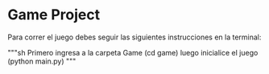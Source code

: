 # Game Project

Para correr el juego debes seguir las siguientes instrucciones en la terminal:

"""sh
Primero ingresa a la carpeta Game (cd game)
luego inicialice el juego (python main.py)
"""
